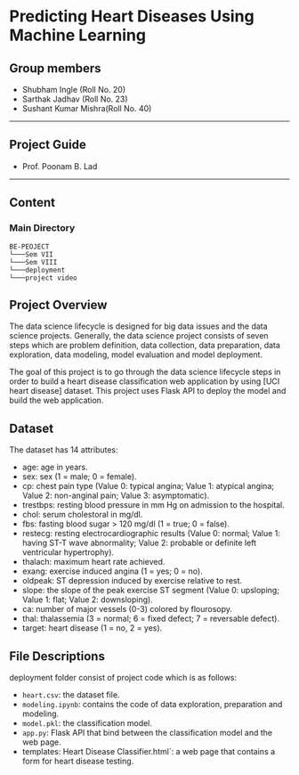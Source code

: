 # Predicting Heart Diseases Using Machine Learning
## Group members
- Shubham Ingle (Roll No. 20)
- Sarthak Jadhav (Roll No. 23)
- Sushant Kumar Mishra(Roll No. 40)
---
## Project Guide
- Prof. Poonam B. Lad

---
## Content
### Main Directory
```
BE-PEOJECT  
└───Sem VII
└───Sem VIII
└───deployment
└───project video
```


 ## Project Overview

The data science lifecycle is designed for big data issues and the data science projects. Generally, the data science project consists of seven steps which are problem definition, data collection, data preparation, data exploration, data modeling, model evaluation and model deployment.

The goal of this project is to go through the data science lifecycle steps in order to build a heart disease classification web application by using [UCI heart disease] dataset. This project uses Flask API to deploy the model and build the web application.

## Dataset
The dataset has 14 attributes:

 - age: age in years.
 - sex: sex (1 = male; 0 = female).
 - cp: chest pain type (Value 0: typical angina; Value 1: atypical angina; Value 2: non-anginal pain; Value 3: asymptomatic).
 - trestbps: resting blood pressure in mm Hg on admission to the hospital.
 - chol: serum cholestoral in mg/dl.
 - fbs: fasting blood sugar > 120 mg/dl (1 = true; 0 = false).
 - restecg: resting electrocardiographic results (Value 0: normal; Value 1: having ST-T wave abnormality; Value 2: probable or definite left ventricular hypertrophy).
 - thalach: maximum heart rate achieved.
 - exang: exercise induced angina (1 = yes; 0 = no).
 - oldpeak: ST depression induced by exercise relative to rest.
 - slope: the slope of the peak exercise ST segment (Value 0: upsloping; Value 1: flat; Value 2: downsloping).
 - ca: number of major vessels (0-3) colored by flourosopy.
 - thal: thalassemia (3 = normal; 6 = fixed defect; 7 = reversable defect).
 - target: heart disease (1 = no, 2 = yes).


## File Descriptions 

deployment folder consist of project code which is as follows:
- `heart.csv`: the dataset file.
- `modeling.ipynb`: contains the code of data exploration, preparation and modeling. 
- `model.pkl`: the classification model. 
- `app.py`: Flask API that bind between the classification model and the web page. 
- templates:
Heart Disease Classifier.html`: a web page that contains a form for heart disease testing. 
